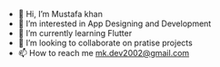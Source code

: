 - 👋 Hi, I’m Mustafa khan
- 👀 I’m interested in App Designing and Development
- 🌱 I’m currently learning Flutter
- 💞️ I’m looking to collaborate on pratise projects
- 📫 How to reach me mk.dev2002@gmail.com

<!---
Mustafakhan2/Mustafakhan2 is a ✨ special ✨ repository because its `README.md` (this file) appears on your GitHub profile.
You can click the Preview link to take a look at your changes.
--->
